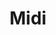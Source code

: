 ---
title: Midi
taxonomy:
    category:
        - docs
visible: true
highlight:
    enabled: false
---
